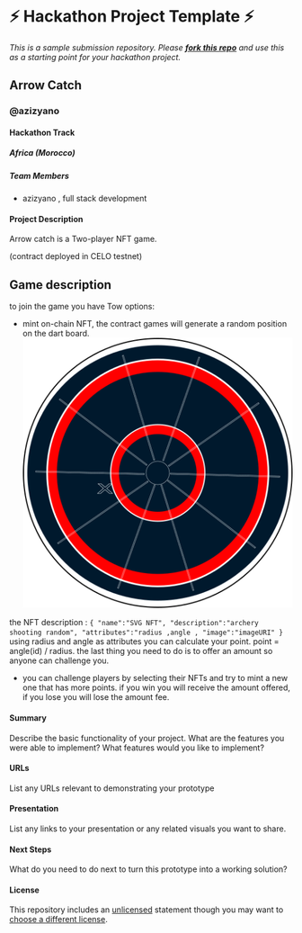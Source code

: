 
# ⚡ Hackathon Project Template ⚡
_This is a sample submission repository.
Please [__fork this repo__](https://help.github.com/articles/fork-a-repo/) and use this as a starting point for your hackathon project._

## Arrow Catch
### @azizyano
#### Hackathon Track

##### Africa (Morocco)

##### Team Members
- azizyano , full stack development

#### Project Description
Arrow catch is a Two-player NFT game. 

(contract deployed in CELO testnet)

## Game description
to join the game you have Tow options:
- mint on-chain NFT, the contract games will generate a random position on the dart board.
![dart board](https://github.com/azizyano/build-with-celo-hackathon/blob/main/Arrow_Catch/project/components/assets/dart_board.png)

the NFT description :
`
{
    "name":"SVG NFT",
    "description":"archery shooting random",
    "attributes":"radius ,angle ,
    "image":"imageURI"
}       
`
using radius and angle as attributes you can calculate your point. point = angle(id) / radius. the last thing you need to do is to offer an amount so anyone can challenge you.

- you can challenge players by selecting their NFTs and try to mint a new one that has more points. if you win you will receive the amount offered, if you lose you will lose the amount fee.

 

#### Summary
Describe the basic functionality of your project. What are the features you were able to implement? What features would you like to implement?

#### URLs
List any URLs relevant to demonstrating your prototype

#### Presentation
List any links to your presentation or any related visuals you want to share.

#### Next Steps
What do you need to do next to turn this prototype into a working solution?

#### License
This repository includes an [unlicensed](http://unlicense.org/) statement though you may want to [choose a different license](https://choosealicense.com/).
